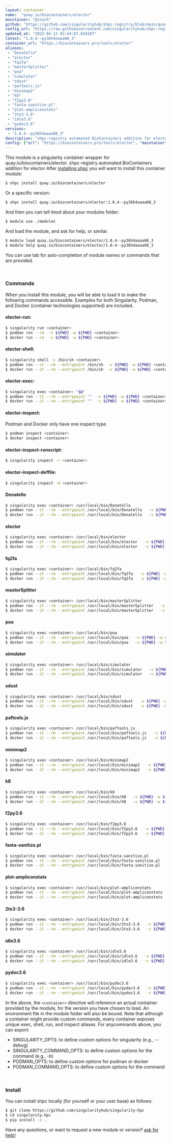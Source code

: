 ```yaml
---
layout: container
name:  "quay.io/biocontainers/elector"
maintainer: "@vsoch"
github: "https://github.com/singularityhub/shpc-registry/blob/main/quay.io/biocontainers/elector/container.yaml"
config_url: "https://raw.githubusercontent.com/singularityhub/shpc-registry/main/quay.io/biocontainers/elector/container.yaml"
updated_at: "2023-04-12 02:44:07.834187"
latest: "1.0.4--py36h4aaaa08_3"
container_url: "https://biocontainers.pro/tools/elector"
aliases:
 - "Donatello"
 - "elector"
 - "fq2fa"
 - "masterSplitter"
 - "poa"
 - "simulator"
 - "sdust"
 - "paftools.js"
 - "minimap2"
 - "k8"
 - "f2py3.6"
 - "fasta-sanitize.pl"
 - "plot-ampliconstats"
 - "2to3-3.6"
 - "idle3.6"
 - "pydoc3.6"
versions:
 - "1.0.4--py36h4aaaa08_3"
description: "shpc-registry automated BioContainers addition for elector"
config: {"url": "https://biocontainers.pro/tools/elector", "maintainer": "@vsoch", "description": "shpc-registry automated BioContainers addition for elector", "latest": {"1.0.4--py36h4aaaa08_3": "sha256:b4894ff41be1b3e1f94cdac9e67f25a3289427d1b03765306dcb9920c7d24f72"}, "tags": {"1.0.4--py36h4aaaa08_3": "sha256:b4894ff41be1b3e1f94cdac9e67f25a3289427d1b03765306dcb9920c7d24f72"}, "docker": "quay.io/biocontainers/elector", "aliases": {"Donatello": "/usr/local/bin/Donatello", "elector": "/usr/local/bin/elector", "fq2fa": "/usr/local/bin/fq2fa", "masterSplitter": "/usr/local/bin/masterSplitter", "poa": "/usr/local/bin/poa", "simulator": "/usr/local/bin/simulator", "sdust": "/usr/local/bin/sdust", "paftools.js": "/usr/local/bin/paftools.js", "minimap2": "/usr/local/bin/minimap2", "k8": "/usr/local/bin/k8", "f2py3.6": "/usr/local/bin/f2py3.6", "fasta-sanitize.pl": "/usr/local/bin/fasta-sanitize.pl", "plot-ampliconstats": "/usr/local/bin/plot-ampliconstats", "2to3-3.6": "/usr/local/bin/2to3-3.6", "idle3.6": "/usr/local/bin/idle3.6", "pydoc3.6": "/usr/local/bin/pydoc3.6"}}
---
```


This module is a singularity container wrapper for quay.io/biocontainers/elector.
shpc-registry automated BioContainers addition for elector
After [installing shpc](#install) you will want to install this container module:


```bash
$ shpc install quay.io/biocontainers/elector
```

Or a specific version:

```bash
$ shpc install quay.io/biocontainers/elector:1.0.4--py36h4aaaa08_3
```

And then you can tell lmod about your modules folder:

```bash
$ module use ./modules
```

And load the module, and ask for help, or similar.

```bash
$ module load quay.io/biocontainers/elector/1.0.4--py36h4aaaa08_3
$ module help quay.io/biocontainers/elector/1.0.4--py36h4aaaa08_3
```

You can use tab for auto-completion of module names or commands that are provided.

<br>

### Commands

When you install this module, you will be able to load it to make the following commands accessible.
Examples for both Singularity, Podman, and Docker (container technologies supported) are included.

#### elector-run:

```bash
$ singularity run <container>
$ podman run --rm  -v ${PWD} -w ${PWD} <container>
$ docker run --rm  -v ${PWD} -w ${PWD} <container>
```

#### elector-shell:

```bash
$ singularity shell -s /bin/sh <container>
$ podman run --it --rm --entrypoint /bin/sh  -v ${PWD} -w ${PWD} <container>
$ docker run --it --rm --entrypoint /bin/sh  -v ${PWD} -w ${PWD} <container>
```

#### elector-exec:

```bash
$ singularity exec <container> "$@"
$ podman run --it --rm --entrypoint ""  -v ${PWD} -w ${PWD} <container> "$@"
$ docker run --it --rm --entrypoint ""  -v ${PWD} -w ${PWD} <container> "$@"
```

#### elector-inspect:

Podman and Docker only have one inspect type.

```bash
$ podman inspect <container>
$ docker inspect <container>
```

#### elector-inspect-runscript:

```bash
$ singularity inspect -r <container>
```

#### elector-inspect-deffile:

```bash
$ singularity inspect -d <container>
```


#### Donatello

```bash
$ singularity exec <container> /usr/local/bin/Donatello
$ podman run --it --rm --entrypoint /usr/local/bin/Donatello   -v ${PWD} -w ${PWD} <container> -c " $@"
$ docker run --it --rm --entrypoint /usr/local/bin/Donatello   -v ${PWD} -w ${PWD} <container> -c " $@"
```


#### elector

```bash
$ singularity exec <container> /usr/local/bin/elector
$ podman run --it --rm --entrypoint /usr/local/bin/elector   -v ${PWD} -w ${PWD} <container> -c " $@"
$ docker run --it --rm --entrypoint /usr/local/bin/elector   -v ${PWD} -w ${PWD} <container> -c " $@"
```


#### fq2fa

```bash
$ singularity exec <container> /usr/local/bin/fq2fa
$ podman run --it --rm --entrypoint /usr/local/bin/fq2fa   -v ${PWD} -w ${PWD} <container> -c " $@"
$ docker run --it --rm --entrypoint /usr/local/bin/fq2fa   -v ${PWD} -w ${PWD} <container> -c " $@"
```


#### masterSplitter

```bash
$ singularity exec <container> /usr/local/bin/masterSplitter
$ podman run --it --rm --entrypoint /usr/local/bin/masterSplitter   -v ${PWD} -w ${PWD} <container> -c " $@"
$ docker run --it --rm --entrypoint /usr/local/bin/masterSplitter   -v ${PWD} -w ${PWD} <container> -c " $@"
```


#### poa

```bash
$ singularity exec <container> /usr/local/bin/poa
$ podman run --it --rm --entrypoint /usr/local/bin/poa   -v ${PWD} -w ${PWD} <container> -c " $@"
$ docker run --it --rm --entrypoint /usr/local/bin/poa   -v ${PWD} -w ${PWD} <container> -c " $@"
```


#### simulator

```bash
$ singularity exec <container> /usr/local/bin/simulator
$ podman run --it --rm --entrypoint /usr/local/bin/simulator   -v ${PWD} -w ${PWD} <container> -c " $@"
$ docker run --it --rm --entrypoint /usr/local/bin/simulator   -v ${PWD} -w ${PWD} <container> -c " $@"
```


#### sdust

```bash
$ singularity exec <container> /usr/local/bin/sdust
$ podman run --it --rm --entrypoint /usr/local/bin/sdust   -v ${PWD} -w ${PWD} <container> -c " $@"
$ docker run --it --rm --entrypoint /usr/local/bin/sdust   -v ${PWD} -w ${PWD} <container> -c " $@"
```


#### paftools.js

```bash
$ singularity exec <container> /usr/local/bin/paftools.js
$ podman run --it --rm --entrypoint /usr/local/bin/paftools.js   -v ${PWD} -w ${PWD} <container> -c " $@"
$ docker run --it --rm --entrypoint /usr/local/bin/paftools.js   -v ${PWD} -w ${PWD} <container> -c " $@"
```


#### minimap2

```bash
$ singularity exec <container> /usr/local/bin/minimap2
$ podman run --it --rm --entrypoint /usr/local/bin/minimap2   -v ${PWD} -w ${PWD} <container> -c " $@"
$ docker run --it --rm --entrypoint /usr/local/bin/minimap2   -v ${PWD} -w ${PWD} <container> -c " $@"
```


#### k8

```bash
$ singularity exec <container> /usr/local/bin/k8
$ podman run --it --rm --entrypoint /usr/local/bin/k8   -v ${PWD} -w ${PWD} <container> -c " $@"
$ docker run --it --rm --entrypoint /usr/local/bin/k8   -v ${PWD} -w ${PWD} <container> -c " $@"
```


#### f2py3.6

```bash
$ singularity exec <container> /usr/local/bin/f2py3.6
$ podman run --it --rm --entrypoint /usr/local/bin/f2py3.6   -v ${PWD} -w ${PWD} <container> -c " $@"
$ docker run --it --rm --entrypoint /usr/local/bin/f2py3.6   -v ${PWD} -w ${PWD} <container> -c " $@"
```


#### fasta-sanitize.pl

```bash
$ singularity exec <container> /usr/local/bin/fasta-sanitize.pl
$ podman run --it --rm --entrypoint /usr/local/bin/fasta-sanitize.pl   -v ${PWD} -w ${PWD} <container> -c " $@"
$ docker run --it --rm --entrypoint /usr/local/bin/fasta-sanitize.pl   -v ${PWD} -w ${PWD} <container> -c " $@"
```


#### plot-ampliconstats

```bash
$ singularity exec <container> /usr/local/bin/plot-ampliconstats
$ podman run --it --rm --entrypoint /usr/local/bin/plot-ampliconstats   -v ${PWD} -w ${PWD} <container> -c " $@"
$ docker run --it --rm --entrypoint /usr/local/bin/plot-ampliconstats   -v ${PWD} -w ${PWD} <container> -c " $@"
```


#### 2to3-3.6

```bash
$ singularity exec <container> /usr/local/bin/2to3-3.6
$ podman run --it --rm --entrypoint /usr/local/bin/2to3-3.6   -v ${PWD} -w ${PWD} <container> -c " $@"
$ docker run --it --rm --entrypoint /usr/local/bin/2to3-3.6   -v ${PWD} -w ${PWD} <container> -c " $@"
```


#### idle3.6

```bash
$ singularity exec <container> /usr/local/bin/idle3.6
$ podman run --it --rm --entrypoint /usr/local/bin/idle3.6   -v ${PWD} -w ${PWD} <container> -c " $@"
$ docker run --it --rm --entrypoint /usr/local/bin/idle3.6   -v ${PWD} -w ${PWD} <container> -c " $@"
```


#### pydoc3.6

```bash
$ singularity exec <container> /usr/local/bin/pydoc3.6
$ podman run --it --rm --entrypoint /usr/local/bin/pydoc3.6   -v ${PWD} -w ${PWD} <container> -c " $@"
$ docker run --it --rm --entrypoint /usr/local/bin/pydoc3.6   -v ${PWD} -w ${PWD} <container> -c " $@"
```



In the above, the `<container>` directive will reference an actual container provided
by the module, for the version you have chosen to load. An environment file in the
module folder will also be bound. Note that although a container
might provide custom commands, every container exposes unique exec, shell, run, and
inspect aliases. For anycommands above, you can export:

 - SINGULARITY_OPTS: to define custom options for singularity (e.g., --debug)
 - SINGULARITY_COMMAND_OPTS: to define custom options for the command (e.g., -b)
 - PODMAN_OPTS: to define custom options for podman or docker
 - PODMAN_COMMAND_OPTS: to define custom options for the command

<br>

### Install

You can install shpc locally (for yourself or your user base) as follows:

```bash
$ git clone https://github.com/singularityhub/singularity-hpc
$ cd singularity-hpc
$ pip install -e .
```

Have any questions, or want to request a new module or version? [ask for help!](https://github.com/singularityhub/singularity-hpc/issues)